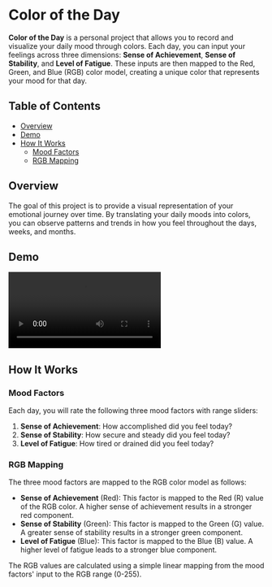 # Color of the Day

**Color of the Day** is a personal project that allows you to record and visualize your daily mood through colors. Each day, you can input your feelings across three dimensions: **Sense of Achievement**, **Sense of Stability**, and **Level of Fatigue**. These inputs are then mapped to the Red, Green, and Blue (RGB) color model, creating a unique color that represents your mood for that day.

## Table of Contents

- [Overview](#overview)
- [Demo](#demo)
- [How It Works](#how-it-works)
  - [Mood Factors](#mood-factors)
  - [RGB Mapping](#rgb-mapping)

## Overview

The goal of this project is to provide a visual representation of your emotional journey over time. By translating your daily moods into colors, you can observe patterns and trends in how you feel throughout the days, weeks, and months.

## Demo
<video src="https://github.com/user-attachments/assets/75fd7abb-4af0-4653-a264-da5658becff0"> </video>

## How It Works

### Mood Factors

Each day, you will rate the following three mood factors with range sliders:

1. **Sense of Achievement**: How accomplished did you feel today?
2. **Sense of Stability**: How secure and steady did you feel today?
3. **Level of Fatigue**: How tired or drained did you feel today?

### RGB Mapping

The three mood factors are mapped to the RGB color model as follows:

- **Sense of Achievement** (Red): This factor is mapped to the Red (R) value of the RGB color. A higher sense of achievement results in a stronger red component.
- **Sense of Stability** (Green): This factor is mapped to the Green (G) value. A greater sense of stability results in a stronger green component.
- **Level of Fatigue** (Blue): This factor is mapped to the Blue (B) value. A higher level of fatigue leads to a stronger blue component.

The RGB values are calculated using a simple linear mapping from the mood factors' input to the RGB range (0-255).

